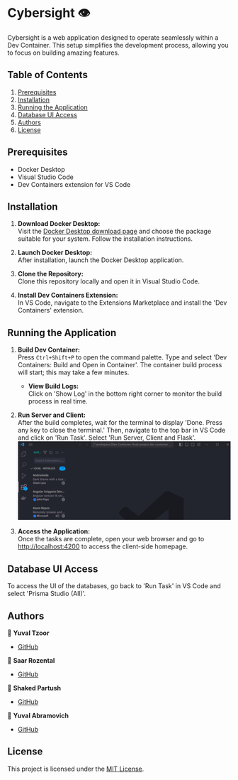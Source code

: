 
# Cybersight 👁️

Cybersight is a web application designed to operate seamlessly within a Dev Container. This setup simplifies the development process, allowing you to focus on building amazing features.

## Table of Contents

1. [Prerequisites](#prerequisites)
2. [Installation](#installation)
3. [Running the Application](#running-the-application)
4. [Database UI Access](#database-ui-access)
5. [Authors](#authors)
6. [License](#license)

## Prerequisites

- Docker Desktop
- Visual Studio Code
- Dev Containers extension for VS Code

## Installation

1. **Download Docker Desktop:**  
   Visit the [Docker Desktop download page](https://www.docker.com/products/docker-desktop/#) and choose the package suitable for your system. Follow the installation instructions.

2. **Launch Docker Desktop:**  
   After installation, launch the Docker Desktop application.

3. **Clone the Repository:**  
   Clone this repository locally and open it in Visual Studio Code.

4. **Install Dev Containers Extension:**  
   In VS Code, navigate to the Extensions Marketplace and install the 'Dev Containers' extension.

## Running the Application

1. **Build Dev Container:**  
   Press `Ctrl+Shift+P` to open the command palette. Type and select 'Dev Containers: Build and Open in Container'. The container build process will start; this may take a few minutes.

    - **View Build Logs:**  
      Click on 'Show Log' in the bottom right corner to monitor the build process in real time.

2. **Run Server and Client:**  
   After the build completes, wait for the terminal to display 'Done. Press any key to close the terminal.' Then, navigate to the top bar in VS Code and click on 'Run Task'. Select 'Run Server, Client and Flask'.
   ![Example GIF](./run_tasks.gif)


4. **Access the Application:**  
   Once the tasks are complete, open your web browser and go to [http://localhost:4200](http://localhost:4200) to access the client-side homepage.

## Database UI Access

To access the UI of the databases, go back to 'Run Task' in VS Code and select 'Prisma Studio (All)'.

## Authors

👤 **Yuval Tzoor**  
- [GitHub](https://github.com/YuvalTzoor)

👤 **Saar Rozental**  
- [GitHub](https://github.com/SaarXD)

👤 **Shaked Partush**  
- [GitHub](https://github.com/shak4560)

👤 **Yuval Abramovich**  
- [GitHub](https://github.com/Yuvalabra)

## License

This project is licensed under the [MIT License](https://choosealicense.com/licenses/mit/).

